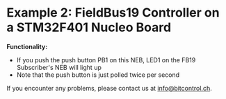 # Example 2: FieldBus19 Controller on a STM32F401 Nucleo Board

**Functionality:**
* If you push the push button PB1 on this NEB, LED1 on the FB19 Subscriber's NEB will light up
* Note that the push button is just polled twice per second

If you encounter any problems, please contact us at info@bitcontrol.ch.
